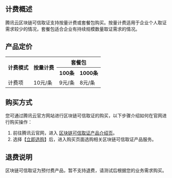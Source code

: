 ## 计费概述
腾讯云区块链可信取证支持按量计费或套餐包购买。按量计费适用于企业个人取证需求较少的情况，套餐包适合企业有持续规模数量取证需求的情况。 


## 产品定价
<table>
<tbody>
<tr>
<th rowspan="2">计费模式</th>
<th rowspan="2">按量计费</th>
<th colspan="2">套餐包</th>
</tr>
<tr>
<th>100条</th><th>1000条</th>
</tr>
<tr>
<td rowspan="1">计费项</td>
<td>10元/条</td>
<td>9元/条</td><td>8元/条</td>
</tr>
</tbody>
</table>

## 购买方式
您可通过腾讯云官方网站进行区块链可信取证的购买，以下步骤介绍如何在官网进行购买操作：
1. 前往腾讯云官网，进入 [区块链可信取证产品介绍页](https://cloud.tencent.com/product/btoe)。
2. 选择【[立即选购](https://buy.cloud.tencent.com/btoe)】后，进入购买页面选购相关区块链可信取证产品服务。


## 退费说明
区块链可信取证为预付费产品，暂不支持退费，请测试后根据您的业务需求购买。



